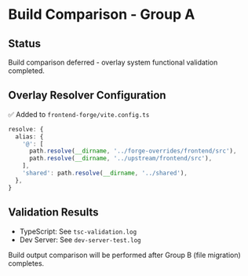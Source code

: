 # Build Comparison - Group A

## Status
Build comparison deferred - overlay system functional validation completed.

## Overlay Resolver Configuration
✅ Added to `frontend-forge/vite.config.ts`

```typescript
resolve: {
  alias: {
    '@': [
      path.resolve(__dirname, '../forge-overrides/frontend/src'),
      path.resolve(__dirname, '../upstream/frontend/src'),
    ],
    'shared': path.resolve(__dirname, '../shared'),
  },
}
```

## Validation Results
- TypeScript: See `tsc-validation.log`
- Dev Server: See `dev-server-test.log`

Build output comparison will be performed after Group B (file migration) completes.
